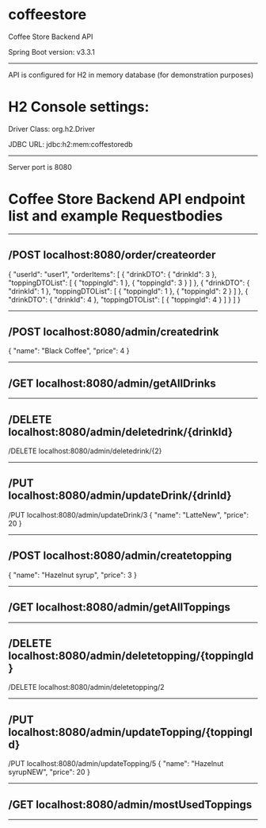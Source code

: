 # coffeestore
Coffee Store Backend API

Spring Boot version: v3.3.1
***

API is configured for H2 in memory database (for demonstration purposes)

# H2 Console settings:

Driver Class: org.h2.Driver

JDBC URL: jdbc:h2:mem:coffestoredb

******************************************************************

Server port is 8080

# Coffee Store Backend API endpoint list and example Requestbodies
******************************************************************

/POST localhost:8080/order/createorder
--------------------------------------
{
"userId": "user1",
"orderItems": [
{
"drinkDTO": {
"drinkId": 3
},
"toppingDTOList": [
{
"toppingId": 1
},
{
"toppingId": 3
}
]
},
{
"drinkDTO": {
"drinkId": 1
},
"toppingDTOList": [
{
"toppingId": 1
},
{
"toppingId": 2
}
]
},
{
"drinkDTO": {
"drinkId": 4
},
"toppingDTOList": [
{
"toppingId": 4
}
]
}
]
}
***

/POST localhost:8080/admin/createdrink
--------------------------------------
{
"name": "Black Coffee",
"price": 4
}
***

/GET localhost:8080/admin/getAllDrinks
--------------------------------------
***

/DELETE localhost:8080/admin/deletedrink/{drinkId}
--------------------------------------------------
/DELETE localhost:8080/admin/deletedrink/{2}
***

/PUT localhost:8080/admin/updateDrink/{drinId}
----------------------------------------------
/PUT localhost:8080/admin/updateDrink/3
{
"name": "LatteNew",
"price": 20
}
***

/POST localhost:8080/admin/createtopping
----------------------------------------
{
"name": "Hazelnut syrup",
"price": 3
}
***

/GET localhost:8080/admin/getAllToppings
----------------------------------------
***

/DELETE localhost:8080/admin/deletetopping/{toppingId}
------------------------------------------------------
/DELETE localhost:8080/admin/deletetopping/2
***

/PUT localhost:8080/admin/updateTopping/{toppingId}
-----------------------------------------
/PUT localhost:8080/admin/updateTopping/5
{
"name": "Hazelnut syrupNEW",
"price": 20
}
***

/GET localhost:8080/admin/mostUsedToppings
------------------------------------------

****************************************************************
